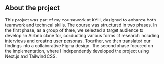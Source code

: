 ## About the project
This project was part of my coursework at KYH, designed to enhance both teamwork and technical skills. The course was structured in two phases. 
In the first phase, as a group of three, we selected a target audience to develop an Airbnb clone for, conducting various forms of research including interviews and creating user personas. 
Together, we then translated our findings into a collaborative Figma design. The second phase focused on the implementation, 
where I independently developed the project using Next.js and Tailwind CSS.
